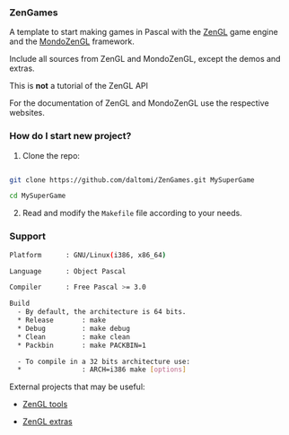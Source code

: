 ### ZenGames

A template to start making games in Pascal with the [ZenGL](http://zengl.org) game engine and the [MondoZenGL](http://zengl.org/forum/index.php/topic,158.0.html) framework.

Include all sources from ZenGL and MondoZenGL, except the demos and extras.

This is **not** a tutorial of the ZenGL API

For the documentation of ZenGL and MondoZenGL use the respective websites.

### How do I start new project?

  1) Clone the repo:

  ```bash

  git clone https://github.com/daltomi/ZenGames.git MySuperGame

  cd MySuperGame

  ```

  2) Read and modify the `Makefile` file according to your needs.


### Support

```bash
Platform      : GNU/Linux(i386, x86_64)

Language      : Object Pascal

Compiler      : Free Pascal >= 3.0

Build
  - By default, the architecture is 64 bits.
  * Release       : make
  * Debug         : make debug
  * Clean         : make clean
  * Packbin       : make PACKBIN=1

  - To compile in a 32 bits architecture use:
  *               : ARCH=i386 make [options]
```

External projects that may be useful:

* [ZenGL tools](http://zengl.org/download.html)

* [ZenGL extras](http://zengl.org/extra.html)

